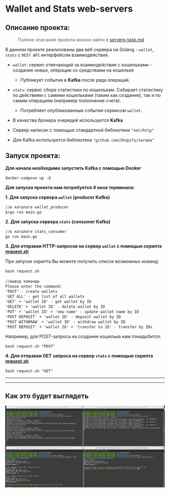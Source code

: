 # Wallet and Stats web-servers

## Описание проекта:
> Полное описание проекта можно найти в  [servers-task.md](https://github.com/PolinaShirinskaya/wallet-and-stats-servers/blob/main/servers-task.md)
>
В данном проекте реализованы два веб сервера на Golang - `wallet`, `stats` c `REST API` интерфейсом взаимодействия. 

- `wallet`: сервис отвечающий за взаимодействие с кошельками - создание новых, операции со средствами на кошельке
    - Публикует события в **Kafka** после ряда операций.
- `stats`: сервис сбора статистики по кошелькам. Собирает статистику по действиям с самими кошельками (таким как создание), так и по самим операциям (например пополнение счета).
    - Потребляет опубликованные события сервисом `wallet`.

- В качества брокера очередей используется **Kafka**
- Сервер написан с помощью стандартной библиотеки `"net/http"`
- Для Kafka используется библиотека `"github.com/Shopify/sarama"`

## Запуск проекта:
**Для начала необходимо запустить **Kafka** с помощью Docker**
```
docker-compose up -d
```
**Для запуска проекта нам потребуется 4 окна терминала:**

**1. Для запуска сервера `wallet` (producer Kafka)**
```
//в каталоге wallet_producer
$>go run main.go
```

**2. Для запуска сервера `stats` (consumer Kafka)**
```
//в каталоге stats_consumer
go run main.go
```

**3. Для отправки HTTP-запросов на сервер `wallet` с помощью скрипта [request.sh](https://github.com/PolinaShirinskaya/wallet-and-stats-servers/blob/main/wallet_producer/requests.sh)**

При запуске скрипта Вы можете получить список возможных команд:
```
bash request.sh

//вывод команды
Please enter the command:
'POST' - create wallets
'GET ALL' - get list of all wallets
'GET' + 'wallet ID' - get wallet by ID
'DELETE' + 'wallet ID' - delete wallet by ID
'PUT' + 'wallet ID' + 'new name' - update wallet name by ID
'POST DEPOSIT' + 'wallet ID' - deposit wallet by ID
'POST WITHDRAW' + 'wallet ID' - withdraw wallet by ID
'POST DEPOSIT' + 'wallet ID' + 'transfer to ID' - transfer by IDs

```

Например, для POST-запроса на создание кошелька нам понадобится:
```
bash request.sh "POST"
```

**4. Для отправки GET запроса на сервер `stats` с помощью скрипта [request.sh](https://github.com/PolinaShirinskaya/wallet-and-stats-servers/blob/main/stats_consumer/requests.sh)**
```
bash request.sh "GET"
```
---
---
## Как это будет выглядеть
![This is a alt text.](/images/working_servers.png "This is workin servers.")
